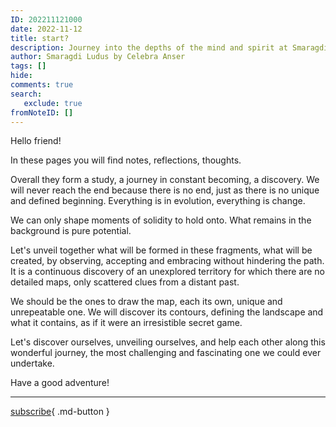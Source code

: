 ```yaml
---
ID: 202211121000
date: 2022-11-12
title: start?
description: Journey into the depths of the mind and spirit at Smaragdi Ludus. Discover the transformative powers of meditation, I Ching, and alchemy. Immerse yourself in the wisdom of Tao philosophy, Jungian psychology, and Zen practices. Unveil the mysteries of self, ego, and shadow, while embracing synchronicity and fostering reflection. Expand your awareness and consciousness on a path of profound self-discovery and inner growth.
author: Smaragdi Ludus by Celebra Anser
tags: []
hide:
comments: true
search:
   exclude: true
fromNoteID: []
---
```


Hello friend!

In these pages you will find notes, reflections, thoughts.

Overall they form a study, a journey in constant becoming, a discovery. We will never reach the end because there is no end, just as there is no unique and defined beginning. Everything is in evolution, everything is change.

We can only shape moments of solidity to hold onto. What remains in the background is pure potential.

Let's unveil together what will be formed in these fragments, what will be created, by observing, accepting and embracing without hindering the path. It is a continuous discovery of an unexplored territory for which there are no detailed maps, only scattered clues from a distant past.

We should be the ones to draw the map, each its own, unique and unrepeatable one. We will discover its contours, defining the landscape and what it contains, as if it were an irresistible secret game.

Let's discover ourselves, unveiling ourselves, and help each other along this wonderful journey, the most challenging and fascinating one we could ever undertake.

Have a good adventure!

---

[subscribe](https://forms.gle/81QTtwV9HiRb8o3y6){ .md-button }
